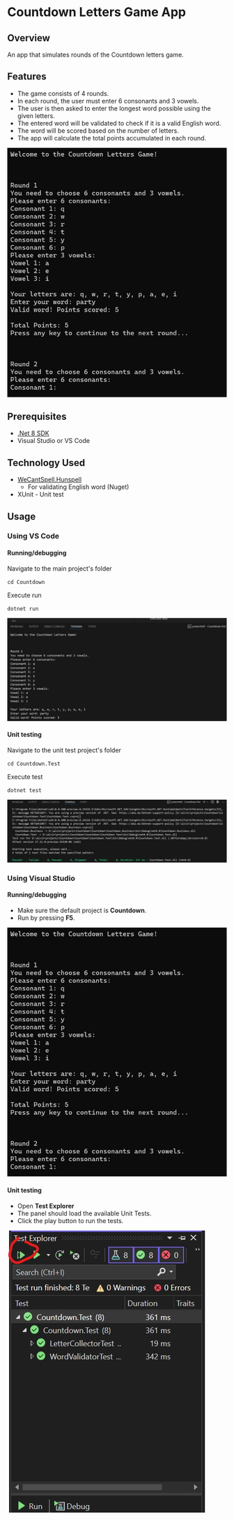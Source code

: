 # Countdown Letters Game App

## Overview
An app that simulates rounds of the Countdown letters game.

## Features
- The game consists of 4 rounds.
- In each round, the user must enter 6 consonants and 3 vowels.
- The user is then asked to enter the longest word possible using the given letters.
- The entered word will be validated to check if it is a valid English word.
- The word will be scored based on the number of letters.
- The app will calculate the total points accumulated in each round.

![Screen](.github/resources/images/screen.jpg "Screen")

## Prerequisites

- [.Net 8 SDK](https://dotnet.microsoft.com/en-us/download/dotnet/8.0)
- Visual Studio or VS Code

## Technology Used
- [WeCantSpell.Hunspell](https://github.com/aarondandy/WeCantSpell.Hunspell)
  - For validating English word (Nuget)
- XUnit - Unit test

## Usage
### Using VS Code
#### Running/debugging
Navigate to the main project's folder
```
cd Countdown
```

Execute run
```
dotnet run
```

![Screen](.github/resources/images/vscode_run.jpg "Run")

#### Unit testing
Navigate to the unit test project's folder
```
cd Countdown.Test
```

Execute test
```
dotnet test
```

![Screen](.github/resources/images/vscode_test.jpg "Unit Test")

### Using Visual Studio
#### Running/debugging
- Make sure the default project is **Countdown**.
- Run by pressing **F5**.

![Screen](.github/resources/images/screen.jpg "Run")

#### Unit testing
- Open **Test Explorer**
- The panel should load the available Unit Tests.
- Click the play button to run the tests.

![Screen](.github/resources/images/vs_test.jpg "Run")